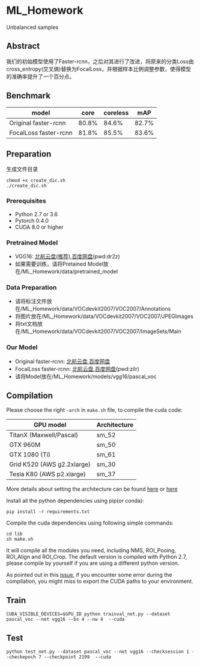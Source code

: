 # ML_Homework
Unbalanced samples
## Abstract
我们的初始模型使用了Faster-rcnn，之后对其进行了改进，将原来的分类Loss由cross_entropy(交叉熵)替换为FocalLoss，并根据样本比例调整参数，使得模型的准确率提升了一个百分点。
## Benchmark

model | core | coreless | mAP
-----|-----|-----|-----
Original faster-rcnn|80.8%|84.6%|82.7%
FocalLoss faster-rcnn|81.8%|85.5%|83.6%

## Preparation
生成文件目录
```
chmod +x create_dic.sh
./create_dic.sh
```

### Prerequisites

* Python 2.7 or 3.6
* Pytorch 0.4.0
* CUDA 8.0 or higher

### Pretrained Model

* VGG16: [北航云盘(推荐)](https://bhpan.buaa.edu.cn:443/link/191910ACBDABF091D791870D70FC5017),[百度网盘](https://pan.baidu.com/s/1lT0bnD_0pLh79aZVdHcZ-A)(pwd:dr2z)
* 如果需要训练，请将Pretained Model放在/ML_Homework/data/pretrained_model

### Data Preparation

* 请将标注文件放在/ML_Homework/data/VOCdevkit2007/VOC2007/Annotations
* 将图片放在/ML_Homework/data/VOCdevkit2007/VOC2007/JPEGImages
* 将txt文档放在/ML_Homework/data/VOCdevkit2007/VOC2007/ImageSets/Main

### Our Model

* Original faster-rcnn: [北航云盘](),[百度网盘]()
* FocalLoss faster-rcnn: [北航云盘](https://bhpan.buaa.edu.cn:443/link/4160AAABF2630AA0295B81FAE782D289),[百度网盘](https://pan.baidu.com/s/1hYXTo8RvTqiSrQXp1xjuEg)(pwd:zilr)
* 请将Model放在/ML_Homework/models/vgg16/pascal_voc

## Compilation

Please choose the right `-arch` in `make.sh` file, to compile the cuda code:

  | GPU model  | Architecture |
  | ------------- | ------------- |
  | TitanX (Maxwell/Pascal) | sm_52 |
  | GTX 960M | sm_50 |
  | GTX 1080 (Ti) | sm_61 |
  | Grid K520 (AWS g2.2xlarge) | sm_30 |
  | Tesla K80 (AWS p2.xlarge) | sm_37 |

More details about setting the architecture can be found [here](https://developer.nvidia.com/cuda-gpus) or [here](http://arnon.dk/matching-sm-architectures-arch-and-gencode-for-various-nvidia-cards/)

Install all the python dependencies using pip(or conda):
```
pip install -r requirements.txt
```

Compile the cuda dependencies using following simple commands:

```
cd lib
sh make.sh
```

It will compile all the modules you need, including NMS, ROI_Pooing, ROI_Align and ROI_Crop. The default version is compiled with Python 2.7, please compile by yourself if you are using a different python version.

As pointed out in this [issue](https://github.com/jwyang/faster-rcnn.pytorch/issues/16), if you encounter some error during the compilation, you might miss to export the CUDA paths to your environment.

## Train
```
CUDA_VISIBLE_DEVICES=$GPU_ID python trainval_net.py --dataset pascal_voc --net vgg16 --bs 4 --nw 4  --cuda
```

## Test
```
python test_net.py --dataset pascal_voc --net vgg16 --checksession 1 --checkepoch 7 --checkpoint 2199  --cuda
```
